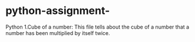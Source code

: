 # python-assignment-
Python 
1.Cube of a number:
     This file tells about the cube of a number that a number has been multiplied by itself twice.    
     
